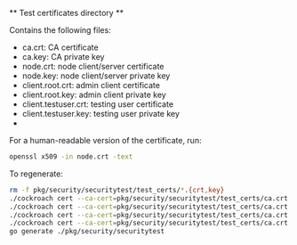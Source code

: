 ** Test certificates directory **

Contains the following files:

* ca.crt: CA certificate
* ca.key: CA private key
* node.crt: node client/server certificate
* node.key: node client/server private key
* client.root.crt: admin client certificate
* client.root.key: admin client private key
* client.testuser.crt: testing user certificate
* client.testuser.key: testing user private key
*

For a human-readable version of the certificate, run:
```bash
openssl x509 -in node.crt -text
```

To regenerate:
```bash
rm -f pkg/security/securitytest/test_certs/*.{crt,key}
./cockroach cert --ca-cert=pkg/security/securitytest/test_certs/ca.crt --ca-key=pkg/security/securitytest/test_certs/ca.key create-ca
./cockroach cert --ca-cert=pkg/security/securitytest/test_certs/ca.crt --ca-key=pkg/security/securitytest/test_certs/ca.key --cert=pkg/security/securitytest/test_certs/node.crt --key=pkg/security/securitytest/test_certs/node.key create-node 127.0.0.1 ::1 localhost *.local
./cockroach cert --ca-cert=pkg/security/securitytest/test_certs/ca.crt --ca-key=pkg/security/securitytest/test_certs/ca.key --cert=pkg/security/securitytest/test_certs/client.root.crt --key=pkg/security/securitytest/test_certs/client.root.key create-client root
./cockroach cert --ca-cert=pkg/security/securitytest/test_certs/ca.crt --ca-key=pkg/security/securitytest/test_certs/ca.key --cert=pkg/security/securitytest/test_certs/client.testuser.crt --key=pkg/security/securitytest/test_certs/client.testuser.key create-client testuser
go generate ./pkg/security/securitytest
```
